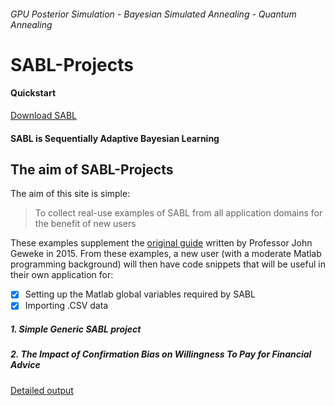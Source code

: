 ###### *GPU Posterior Simulation - Bayesian Simulated Annealing - Quantum Annealing*
# SABL-Projects
#### Quickstart
[Download SABL](https://www.uts.edu.au/about/faculty-science/what-we-do/our-research-areas/sequentially-adaptive-bayesian-learning-resear-1)

#### SABL is Sequentially Adaptive Bayesian Learning

## The aim of SABL-Projects
The aim of this site is simple:

> To collect real-use examples of SABL from all application domains
> for the benefit of new users

These examples supplement the [original guide](https://www.uts.edu.au/sites/default/files/article/downloads/SABL_handbook_2015a.pdf) written by Professor John Geweke in 2015.  From these examples, a new user (with a moderate Matlab programming background) will then have code snippets that will be useful in their own application for:
- [x] Setting up the Matlab global variables required by SABL
- [x] Importing .CSV data

##### 1. Simple Generic SABL project

##### 2. The Impact of Confirmation Bias on Willingness To Pay for Financial Advice
[Detailed output](/run.html)
